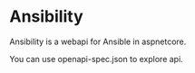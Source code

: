 # Ansibility

Ansibility is a webapi for Ansible in aspnetcore.

You can use openapi-spec.json to explore api.
